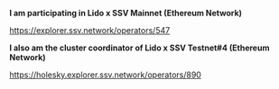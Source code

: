 **I am participating in Lido x SSV Mainnet (Ethereum Network)**

https://explorer.ssv.network/operators/547

**I also am the cluster coordinator of  Lido x SSV Testnet#4 (Ethereum Network)**

https://holesky.explorer.ssv.network/operators/890


